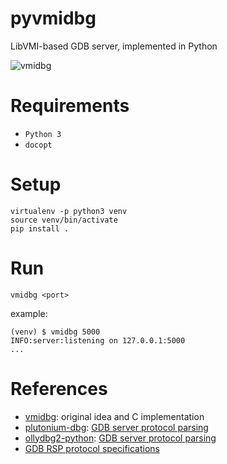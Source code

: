# pyvmidbg

LibVMI-based GDB server, implemented in Python

![vmidbg](https://user-images.githubusercontent.com/964610/48309807-87ff5680-e581-11e8-8b4c-556462d09f60.png)

# Requirements

- `Python 3`
- `docopt`

# Setup

~~~
virtualenv -p python3 venv
source venv/bin/activate
pip install .
~~~

# Run

~~~
vmidbg <port>
~~~

example:
~~~
(venv) $ vmidbg 5000
INFO:server:listening on 127.0.0.1:5000
...
~~~

# References

- [vmidbg](https://github.com/Zentific/vmidbg): original idea and C implementation
- [plutonium-dbg](https://github.com/plutonium-dbg/plutonium-dbg): [GDB server protocol parsing](https://github.com/plutonium-dbg/plutonium-dbg/blob/master/clients/gdbserver.py)
- [ollydbg2-python](https://github.com/0vercl0k/ollydbg2-python): [GDB server protocol parsing](https://github.com/0vercl0k/ollydbg2-python/blob/master/samples/gdbserver/gdbserver.py)
- [GDB RSP protocol specifications](https://sourceware.org/gdb/onlinedocs/gdb/Remote-Protocol.html)
